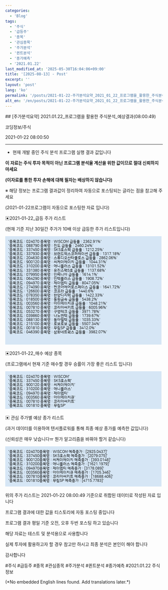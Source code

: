 ```yaml
---
categories:
  - 'Blog'
tags:
  - '주식'
  - '급등주'
  - '종목'
  - '관심종목'
  - '주가분석'
  - '퀸트분석'
  - '종가예측'
  - '2021.01.22'
last_modified_at: '2025-05-30T16:04:06+09:00'
title: '[2025-08-13] - Post'
excerpt: ''
layout: 'post'
lang: 'ko'
permalink: '/posts/2021-01-22-주가분석요약_2021_01_22_프로그램을_활용한_주식분석_예상결과_08_00_49/'
alt_en: '/en/posts/2021-01-22-주가분석요약_2021_01_22_프로그램을_활용한_주식분석_예상결과_08_00_49/'
---
```


<div class="lang-panel lang-ko" lang="ko">
## [주가분석요약] 2021.01.22_프로그램을 활용한 주식분석_예상결과(08:00:49)

코딩정보/주식

2021-01-22 08:00:50

* * *

* 현재 개발 중인 주식 분석 프로그램 실행 결과 값입니다

**이 자료는 주식 투자 목적이 아닌 프로그램 분석율 계산을 위한 값이므로 절대 신뢰하지 마세요**

**(이자료를 통한 투자 손해에 대해 필자는 배상하지 않습니다)**

※ 해당 정보는 프로그램 결과값이 정리하여 자동으로 포스팅되는 글라는 점을 참고해 주세요

(2021-01-22프로그램이 자동으로 포스팅한 자료 입니다)

▣2021-01-22_급등 주가 리스트

(현재 기준 지난 30일간 주가가 10배 이상 급등한 주가 리스트입니다)

![](/assets/images/주가분석요약_2021_01_22_프로그램을_활용한_주식분석_예상결과_08_00_49/skyloket_list.png)

▣2021-01-22_매수 예상 종목

(프로그램에서 현재 기준 매수할 경우 승률이 가장 좋은 리스트 입니다)

![](/assets/images/주가분석요약_2021_01_22_프로그램을_활용한_주식분석_예상결과_08_00_49/buy_list.png)

▣ 관심 주가별 예상 종가 리스트

(과거 데이터를 이용하여 텐서플로워를 통해 최종 예상 종가를 예측한 값입니다)

(신뢰성은 매우 낮습니다ㅠ 뭔가 알고리즘을 바꿔야 할거 같습니다)

![](/assets/images/주가분석요약_2021_01_22_프로그램을_활용한_주식분석_예상결과_08_00_49/stockclose_list.png)

위의 주가 리스트는 2021-01-22 08:00:49 기준으로 취합된 데이터로 작성된 자료 입니다

프로그램 결과에 대한 값을 티스토리에 자동 포스팅 중입니다

프로그램 결과 평일 기준 오전, 오후 두번 포스팅 하고 있습니다

해당 자료는 테스트 및 분석용으로 사용합니다

실제 투자에 활용하고자 할 경우 참고만 하시고 최종 분석은 본인이 해야 합니다

감사합니다

  

#주식 #급등주 #종목 #관심종목 #주가분석 #퀸트분석 #종가예측 #2021.01.22 주식정보


</div>
<div class="lang-panel lang-en" lang="en">
(*No embedded English lines found. Add translations later.*)

</div>
